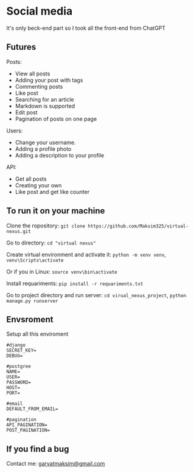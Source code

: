 # Social media
It's only beck-end part so I took all the front-end from ChatGPT

## Futures
Posts:
- View all posts
- Adding your post with tags
- Commenting posts
- Like post
- Searching for an article
- Markdown is supported
- Edit post
- Pagination of posts on one page

Users:
- Change your username.
- Adding a profile photo
- Adding a description to your profile

API:
- Get all posts
- Creating your own
- Like post and get like counter
## To run it on your machine
Clone the ropository: `git clone https://github.com/Maksim325/virtual-nexus.git`

Go to directory: `cd "virtual nexus"`

Create virtual environment and activate it: `python -m venv venv`, `venv\Scripts\activate` 

Or if you in Linux: `source venv\bin\activate`

Install requariments: `pip install -r requariments.txt`

Go to project directory and run server: `cd virual_nexus_project`, `python manage.py runserver`

## Envsroment
Setup all this enviroment
```
#django
SECRET_KEY=
DEBUG=

#postgree
NAME=
USER=
PASSWORD=
HOST=
PORT=

#email
DEFAULT_FROM_EMAIL=

#pagination
API_PAGINATION=
POST_PAGINATION=
```

## If you find a bug
Contact me: garvatmaksim@gmail.com